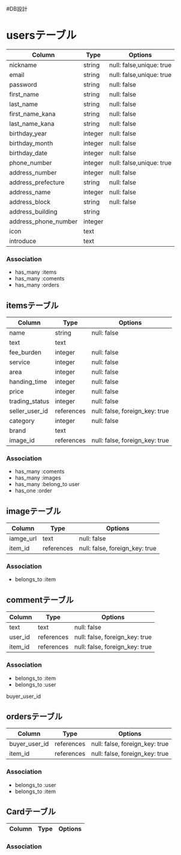 #DB設計

# usersテーブル

|Column|Type|Options|
|------|----|-------|
|nickname|string|null: false,unique: true|
|email|string|null: false,unique: true|
|password|string|null: false|
|first_name|string|null: false|
|last_name|string|null: false|
|first_name_kana|string|null: false|
|last_name_kana|string|null: false|
|birthday_year|integer|null: false|
|birthday_month|integer|null: false|
|birthday_date|integer|null: false|
|phone_number|integer|null: false,unique: true|
|address_number|integer|null: false|
|address_prefecture|string|null: false|
|address_name|integer|null: false|
|address_block|string|null: false|
|address_building|string||
|address_phone_number|integer||
|icon|text||
|introduce|text||

### Association
- has_many :items
- has_many :coments
- has_many :orders


## itemsテーブル

|Column|Type|Options|
|------|----|-------|
|name|string|null: false|
|text|text||
|fee_burden|integer|null: false|
|service|integer|null: false|
|area|integer|null: false|
|handing_time|integer|null: false|
|price|integer|null: false|
|trading_status|integer|null: false|
|seller_user_id|references|null: false, foreign_key: true|
|category|integer|null: false|
|brand|text||
|image_id|references|null: false, foreign_key: true|

### Association
- has_many :coments
- has_many :images
- has_many :belong_to user
- has_one :order




## imageテーブル
|Column|Type|Options|
|------|----|-------|
|iamge_url|text|null: false|
|item_id|references|null: false, foreign_key: true|

### Association
- belongs_to :item


## commentテーブル

|Column|Type|Options|
|------|----|-------|
|text|text|null: false|
|user_id|references|null: false, foreign_key: true|
|item_id|references|null: false, foreign_key: true|
### Association
- belongs_to :item
- belongs_to :user

buyer_user_id

## ordersテーブル

|Column|Type|Options|
|------|----|-------|
|buyer_user_id|references|null: false, foreign_key: true|
|item_id|references|null: false, foreign_key: true|
### Association
- belongs_to :user
- belongs_to :item

## Cardテーブル

|Column|Type|Options|
|------|----|-------|

### Association
